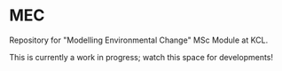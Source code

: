 # MEC
Repository for "Modelling Environmental Change" MSc Module at KCL.

This is currently a work in progress; watch this space for developments!
